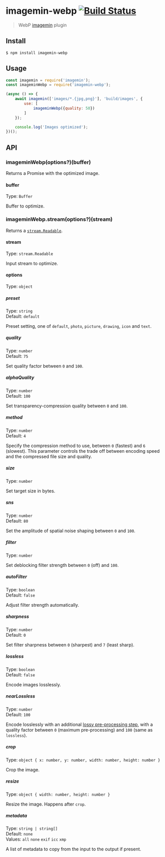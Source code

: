 # imagemin-webp [![Build Status](https://travis-ci.org/imagemin/imagemin-webp.svg?branch=master)](https://travis-ci.org/imagemin/imagemin-webp)

> WebP [imagemin](https://github.com/imagemin/imagemin) plugin


## Install

```
$ npm install imagemin-webp
```


## Usage

```js
const imagemin = require('imagemin');
const imageminWebp = require('imagemin-webp');

(async () => {
	await imagemin(['images/*.{jpg,png}'], 'build/images', {
		use: [
			imageminWebp({quality: 50})
		]
	});

	console.log('Images optimized');
})();
```


## API

### imageminWebp(options?)(buffer)

Returns a Promise<Buffer> with the optimized image.

#### buffer

Type: `Buffer`

Buffer to optimize.

### imageminWebp.stream(options?)(stream)

Returns a [`stream.Readable`](https://nodejs.org/api/stream.html#stream_readable_streams).

#### stream

Type: `stream.Readable`

Input stream to optimize.

#### options

Type: `object`

##### preset

Type: `string`<br>
Default: `default`

Preset setting, one of `default`, `photo`, `picture`, `drawing`, `icon` and `text`.

##### quality

Type: `number`<br>
Default: `75`

Set quality factor between `0` and `100`.

##### alphaQuality

Type: `number`<br>
Default: `100`

Set transparency-compression quality between `0` and `100`.

##### method

Type: `number`<br>
Default: `4`

Specify the compression method to use, between `0` (fastest) and `6` (slowest). This parameter controls the trade off between encoding speed and the compressed file size and quality.

##### size

Type: `number`<br>

Set target size in bytes.

##### sns

Type: `number`<br>
Default: `80`

Set the amplitude of spatial noise shaping between `0` and `100`.

##### filter

Type: `number`<br>

Set deblocking filter strength between `0` (off) and `100`.

##### autoFilter

Type: `boolean`<br>
Default: `false`<br>

Adjust filter strength automatically.

##### sharpness

Type: `number`<br>
Default: `0`

Set filter sharpness between `0` (sharpest) and `7` (least sharp).

##### lossless

Type: `boolean`<br>
Default: `false`

Encode images losslessly.

##### nearLossless

Type: `number`<br>
Default: `100`

Encode losslessly with an additional [lossy pre-processing step](https://groups.google.com/a/webmproject.org/forum/#!msg/webp-discuss/0GmxDmlexek/3ggyYsaYdFEJ), with a quality factor between `0` (maximum pre-processing) and `100` (same as `lossless`).

##### crop

Type: `object { x: number, y: number, width: number, height: number }`

Crop the image.

##### resize

Type: `object { width: number, height: number }`

Resize the image. Happens after `crop`.

##### metadata

Type: `string | string[]`<br>
Default: `none`<br>
Values: `all` `none` `exif` `icc` `xmp`

A list of metadata to copy from the input to the output if present.
